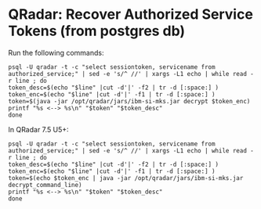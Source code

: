 # QRadar: Recover Authorized Service Tokens (from postgres db)

Run the following commands:

    psql -U qradar -t -c "select sessiontoken, servicename from authorized_service;" | sed -e 's/^ //' | xargs -L1 echo | while read -r line ; do
    token_desc=$(echo "$line" |cut -d'|' -f2 | tr -d [:space:] )
    token_enc=$(echo "$line" |cut -d'|' -f1 | tr -d [:space:] )
    token=$(java -jar /opt/qradar/jars/ibm-si-mks.jar decrypt $token_enc)
    printf "%s <--> %s\n" "$token" "$token_desc"
    done


In QRadar 7.5 U5+:

    psql -U qradar -t -c "select sessiontoken, servicename from authorized_service;" | sed -e 's/^ //' | xargs -L1 echo | while read -r line ; do
    token_desc=$(echo "$line" |cut -d'|' -f2 | tr -d [:space:] )
    token_enc=$(echo "$line" |cut -d'|' -f1 | tr -d [:space:] )
    token=$(echo $token_enc | java -jar /opt/qradar/jars/ibm-si-mks.jar decrypt_command_line)
    printf "%s <--> %s\n" "$token" "$token_desc"
    done

